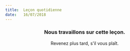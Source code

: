 ```yaml
---
title:  Leçon quotidienne
date:   16/07/2018
---
```


### <center>Nous travaillons sur cette leçon.</center>
<center>Revenez plus tard, s'il vous plaît.</center>